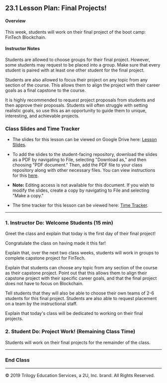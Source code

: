 ## 23.1 Lesson Plan: Final Projects!

#### Overview

This week, students will work on their final project of the boot camp: FinTech Blockchain.

#### Instructor Notes

Students are allowed to choose groups for their final project. However, some students may request to be placed into a group. Make sure that every student is paired with at least one other student for the final project.

Students are also allowed to focus their project on any topic from any section of the course. This allows them to align the project with their career goals as a final capstone to the course.

It is highly recommended to request project proposals from students and then approve their proposals. Students will often struggle with setting realistic goals, so use this as an opportunity to guide them to unique, interesting, and achievable projects.

### Class Slides and Time Tracker

* The slides for this lesson can be viewed on Google Drive here: [Lesson Slides](https://docs.google.com/presentation/d/1wyPo_jvMV6bHeZBIuQhUq9B5DkER9pQuN8mNCsOzGoU/edit?usp=sharing).

* To add the slides to the student-facing repository, download the slides as a PDF by navigating to File, selecting "Download as," and then choosing "PDF document." Then, add the PDF file to your class repository along with other necessary files. You can view instructions for this [here](https://docs.google.com/document/d/1XM90c4s9XjwZHjdUlwEMcv2iXcO_yRGx5p2iLZ3BGNI/edit?usp=sharing).

* **Note:** Editing access is not available for this document. If you wish to modify the slides, create a copy by navigating to File and selecting "Make a copy."

* The time tracker for this lesson can be viewed here: [Time Tracker](TimeTracker.xlsx).

---

### 1. Instructor Do: Welcome Students (15 min)

Greet the class and explain that today is the first day of their final project!

Congratulate the class on having made it this far!

Explain that, over the next two class weeks, students will work in groups to complete capstone project for FinTech.

Explain that students can choose any topic from any section of the course as their capstone project. Point out that this allows them to align their capstone project with their specific career goals, and that the final project does not have to focus on Blockchain.

Tell students that they will also be able to choose their own teams of 2-6 students for this final project. Students are also able to request placement on a team by the instructional staff.

Explain that today's class will be dedicated to working on their final projects.

### 2. Student Do: Project Work! (Remaining Class Time)

Students will work on their final projects for the remainder of the class.

---

### End Class

---

© 2019 Trilogy Education Services, a 2U, Inc. brand. All Rights Reserved.
